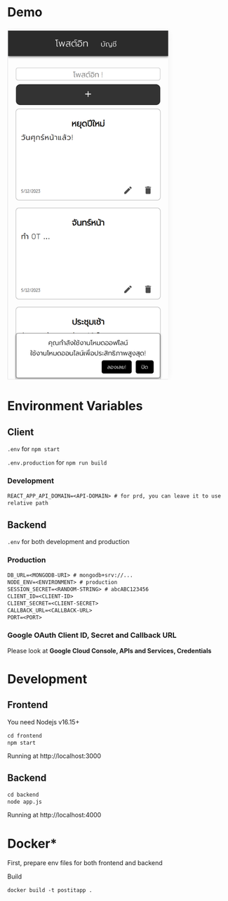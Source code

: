 # Demo

<img src="/demos/demo-1.png" alt="App demo" height="800px" />

# Environment Variables

## Client
`.env` for `npm start`

`.env.production` for `npm run build`

### Development
```
REACT_APP_API_DOMAIN=<API-DOMAIN> # for prd, you can leave it to use relative path
```

## Backend
`.env` for both development and production

### Production
```
DB_URL=<MONGODB-URI> # mongodb+srv://...
NODE_ENV=<ENVIRONMENT> # production
SESSION_SECRET=<RANDOM-STRING> # abcABC123456
CLIENT_ID=<CLIENT-ID>
CLIENT_SECRET=<CLIENT-SECRET>
CALLBACK_URL=<CALLBACK-URL>
PORT=<PORT>
```

### Google OAuth Client ID, Secret and Callback URL
Please look at **Google Cloud Console, APIs and Services, Credentials**

# Development

## Frontend
You need Nodejs v16.15+
```
cd frontend
npm start
```
Running at http://localhost:3000

## Backend
```
cd backend
node app.js
```
Running at http://localhost:4000

# Docker*

First, prepare env files for both frontend and backend

Build
```
docker build -t postitapp .
```
